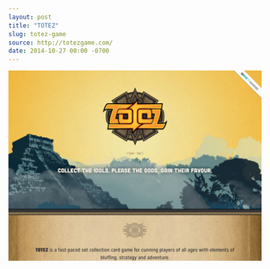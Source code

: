 ```yaml
---
layout: post 
title: "TOTEZ"
slug: totez-game
source: http://totezgame.com/
date: 2014-10-27 00:00 -0700
---
```


<img src="/screenshots/totez-game.jpg">
